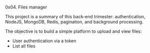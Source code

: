 0x04. Files manager

This project is a summary of this back-end trimester: authentication, NodeJS, MongoDB, Redis, pagination, and background processing.

The objective is to build a simple platform to upload and view files:
* User authentication via a token
* List all files